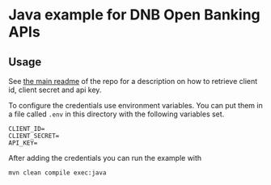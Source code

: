 # Java example for DNB Open Banking APIs

## Usage

See [the main readme][] of the repo for a description on how to
retrieve client id, client secret and api key.

To configure the credentials use environment variables. You can
put them in a file called `.env` in this directory with the
following variables set.

```
CLIENT_ID=
CLIENT_SECRET=
API_KEY=
```

After adding the credentials you can run the example with

```
mvn clean compile exec:java
```


[the main readme]: ../README.md
